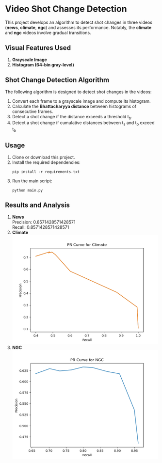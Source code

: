 # Video Shot Change Detection

This project develops an algorithm to detect shot changes in three videos (**news**, **climate**, **ngc**) and assesses its performance. Notably, the **climate** and **ngc** videos involve gradual transitions.

## Visual Features Used

1. **Grayscale Image**
2. **Histogram (64-bin gray-level)**

## Shot Change Detection Algorithm

The following algorithm is designed to detect shot changes in the videos:

1. Convert each frame to a grayscale image and compute its histogram.
2. Calculate the **Bhattacharyya distance** between histograms of consecutive frames.
3. Detect a shot change if the distance exceeds a threshold t<sub>b</sub>.
4. Detect a shot change if cumulative distances between t<sub>s</sub> and t<sub>b</sub> exceed t<sub>b</sub>

## Usage

1. Clone or download this project.
2. Install the required dependencies:
   ```
   pip install -r requirements.txt
   ```
3. Run the main script:
   ```
   python main.py
   ```

## Results and Analysis

1. **News**\
   Precision: 0.8571428571428571\
   Recall: 0.8571428571428571
2. **Climate**\
   ![image](https://github.com/liangchingyun/img-folder/blob/main/Video-Shot-Change-Detection_PRcurve_Climate.png)
3. **NGC**\
   ![image](https://github.com/liangchingyun/img-folder/blob/main/Video-Shot-Change-Detection_PRcurve_NGC.png)
